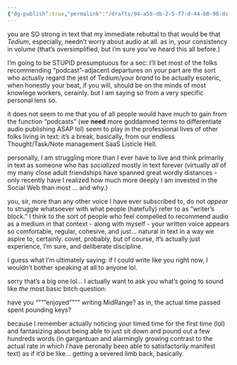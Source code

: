 ```yaml
---
{"dg-publish":true,"permalink":"/drafts/94-a58-db-2-5-f7-d-44-b0-98-dc-ce-87442-c14-de/","dgHomeLink":true,"dgPassFrontmatter":false}
---
```



you are SO strong in text that my immediate rebuttal to that would be that *Tedium*, especially, needn’t worry about audio at all. as in, your consistency in volume (that’s oversimplified, but i’m sure you’ve heard this all before.)

I’m going to be STUPID presumptuous for a sec: I’ll bet most of the folks recommending “podcast”-adjacent departures on your part are the sort who actually regard the jest of Tedium/your *brand* to be actually esoteric, when honestly your beat, if you will, should be on the minds of most knowlege workers, cerainly. but I am saying so from a very specific personal lens so.

it does not seem to me that you of all people would have much to gain from the function “podcasts” (we **need** more goddamned terms to differentiate audio publishing ASAP lol) seem to play in the professional lives of other folks living in text: it’s a break, basically, from our endless Thought/Task/Note management SaaS Listicle Hell. 

personally, I am struggling more than I ever have to live and think primarily in text as someone who has *socialized* mostly in text forever (virtually *all* of my many close adult friendships have spanned great wordly distances - only recently have I realized how much more deeply I am invested in the Social Web than most … and why.)

you, sir, more than any other voice I have ever subscribed to, do not *appear* to struggle whatsoever with what people (hatefully) refer to as “writer’s block.” I think to the sort of people who feel compelled to recommend audio as a medium in that context - along with myself - your written voice appears so comfortable, regular, cohesive, and just… natural in text in a way we aspire to, certainly. covet, probably, but of course, it’s actually just experience, I’m sure, and deliberate discipline. 

I guess what I’m ultimately saying: if I could write like you right now, I wouldn’t bother speaking at all to anyone lol. 

sorry that’s a big one lol… I actually want to ask you what’s going to sound like *the* most basic bitch question: 

have you “”””enjoyed”””” writing MidRange? as in, the actual time passed spent pounding keys? 

because I remember actually noticing your timed time for the first time (lol) and fantasizing about being able to just sit down and pound out a few hundreds words (in gargantuan and alarmingly growing contrast to the actual rate in which *I* have peronally been able to satisfactorily manifest text) as if it’d be like… getting a severed limb back, basically. 